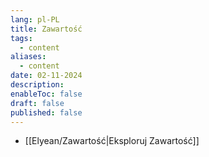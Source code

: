 ```yaml
---
lang: pl-PL
title: Zawartość
tags:
  - content
aliases:
  - content
date: 02-11-2024
description: 
enableToc: false
draft: false
published: false
---
```

- [[Elyean/Zawartość|Eksploruj Zawartość]]
